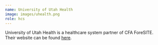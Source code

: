 ```yaml
---
name: University of Utah Health
image: images/uhealth.png
role: hcs
---
```

University of Utah Health is a healthcare system partner of CFA ForeSITE. Their website can be found [here](https://healthcare.utah.edu/).

